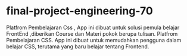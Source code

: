 # final-project-engineering-70
Platfrom Pembelajaran Css , App ini dibuat untuk solusi pemula belajar FrontEnd
,diberikan Course dan Materi pokok berupa tulisan.
Platfrom Pembelajaran CSS. App ini dibuat untuk memudahkan pengguna dalam belajar CSS,
terutama yang baru belajar tentang Frontend.
